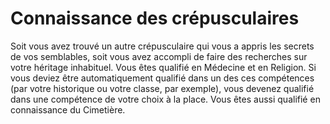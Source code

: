# Connaissance des crépusculaires

<p>Soit vous avez trouvé un autre crépusculaire qui vous a appris les secrets de vos semblables, soit vous avez accompli de faire des recherches sur votre héritage inhabituel. Vous êtes qualifié en Médecine et en Religion. Si vous deviez être automatiquement qualifié dans un des ces compétences (par votre historique ou votre classe, par exemple), vous devenez qualifié dans une compétence de votre choix à la place. Vous êtes aussi qualifié en connaissance du Cimetière.&nbsp;</p>